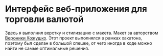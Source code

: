 # Интерфейс веб-приложения для торговли валютой

Здесь я выполнил верстку и стилизацию с макета. Макет за авторством [Вероники Кожушко](https://github.com/nikakozhushko).
Этот проект выполнялся в рамках хакатона, поэтому был сделан в большой спешке, от чего иногда в коде можно найти не самые оптимальные решения.
